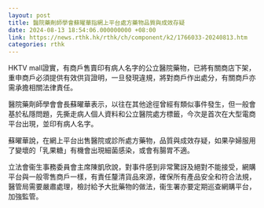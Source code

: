 ```yaml
---
layout: post
title: 醫院藥劑師學會蘇曜華指網上平台處方藥物品質與成效存疑
date: 2024-08-13 18:54:06.000000000 +08:00
link: https://news.rthk.hk/rthk/ch/component/k2/1766033-20240813.htm
categories: rthk
---
```


HKTV mall證實，有商戶售賣印有病人名字的公立醫院藥物，已將有關商店下架，重申商戶必須提供有效供貨證明，一旦發現違規，將對商戶作出處分，有關商戶亦需承擔相關法律責任。

醫院藥劑師學會會長蘇曜華表示，以往在其他途徑曾經有類似事件發生，但一般會基於私隱問題，先撕走病人個人資料和公立醫院處方標籤，今次是首次在大型電商平台出現，並印有病人名字。

蘇曜華說，在網上平台出售醫院或診所處方藥物，品質與成效存疑，如果孕婦服用了變壞的「乳果糖」有機會出現細菌感染，或會有腸胃不適。

立法會衞生事務委員會主席陳凱欣說，對事件感到非常驚訝及絕對不能接受，網購平台與一般零售商戶一樣，有責任釐清貨品來源，確保所有產品安全和符合法規，醫管局需要嚴肅處理，檢討給予大批藥物的做法，衞生署亦要定期巡查網購平台，加強監管。
